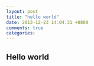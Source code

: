 ```yaml
---
layout: post
title: "hello world"
date: 2013-12-23 14:04:31 +0800
comments: true
categories: 
---
```

## Hello world ##
